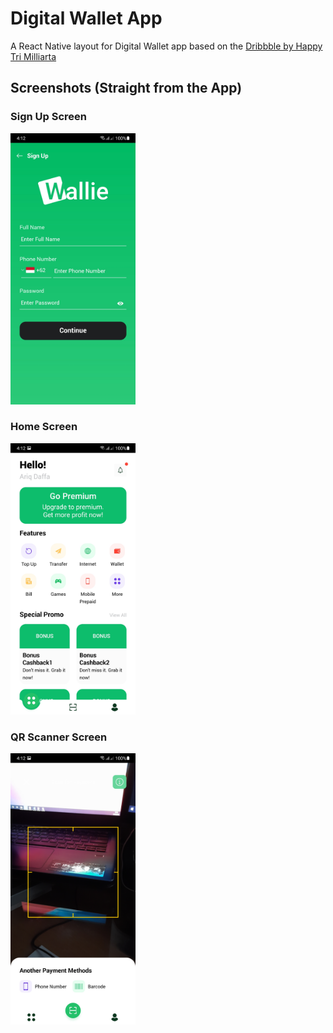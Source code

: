# Digital Wallet App
A React Native layout for Digital Wallet app based on the [Dribbble by Happy Tri Milliarta](https://dribbble.com/shots/9730914-Wallie-Digital-Wallet)

## Screenshots (Straight from the App)

### Sign Up Screen

<img src="https://raw.githubusercontent.com/ariqd/digital-wallet-app/main/screenshots/Screenshot_20210316-161202_DigitalWalletApp.jpg" width="200"/>

### Home Screen

<img src="https://raw.githubusercontent.com/ariqd/digital-wallet-app/main/screenshots/Screenshot_20210316-161214_DigitalWalletApp.jpg" width="200"/>

### QR Scanner Screen

<img src="https://raw.githubusercontent.com/ariqd/digital-wallet-app/main/screenshots/Screenshot_20210316-161231_DigitalWalletApp.jpg" width="200"/>
